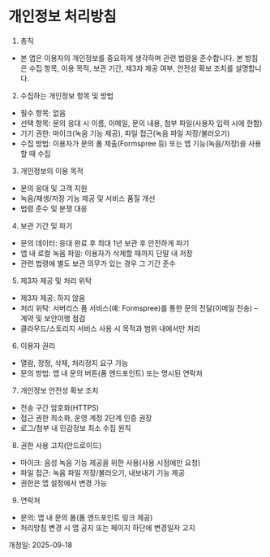 # 개인정보 처리방침

1) 총칙

- 본 앱은 이용자의 개인정보를 중요하게 생각하며 관련 법령을 준수합니다. 본 방침은 수집 항목, 이용 목적, 보관 기간, 제3자 제공 여부, 안전성 확보 조치를 설명합니다.

2) 수집하는 개인정보 항목 및 방법

- 필수 항목: 없음
- 선택 항목: 문의 응대 시 이름, 이메일, 문의 내용, 첨부 파일(사용자 입력 시에 한함)
- 기기 권한: 마이크(녹음 기능 제공), 파일 접근(녹음 파일 저장/불러오기)
- 수집 방법: 이용자가 문의 폼 제출(Formspree 등) 또는 앱 기능(녹음/저장)을 사용할 때 수집

3) 개인정보의 이용 목적

- 문의 응대 및 고객 지원
- 녹음/재생/저장 기능 제공 및 서비스 품질 개선
- 법령 준수 및 분쟁 대응

4) 보관 기간 및 파기

- 문의 데이터: 응대 완료 후 최대 1년 보관 후 안전하게 파기
- 앱 내 로컬 녹음 파일: 이용자가 삭제할 때까지 단말 내 저장
- 관련 법령에 별도 보관 의무가 있는 경우 그 기간 준수

5) 제3자 제공 및 처리 위탁

- 제3자 제공: 하지 않음
- 처리 위탁: 서버리스 폼 서비스(예: Formspree)를 통한 문의 전달(이메일 전송) – 계약 및 보안이행 점검
- 클라우드/스토리지 서비스 사용 시 목적과 범위 내에서만 처리

6) 이용자 권리

- 열람, 정정, 삭제, 처리정지 요구 가능
- 문의 방법: 앱 내 문의 버튼(폼 엔드포인트) 또는 명시된 연락처

7) 개인정보 안전성 확보 조치

- 전송 구간 암호화(HTTPS)
- 접근 권한 최소화, 운영 계정 2단계 인증 권장
- 로그/첨부 내 민감정보 최소 수집 원칙

8) 권한 사용 고지(안드로이드)

- 마이크: 음성 녹음 기능 제공을 위한 사용(사용 시점에만 요청)
- 파일 접근: 녹음 파일 저장/불러오기, 내보내기 기능 제공
- 권한은 앱 설정에서 변경 가능

9) 연락처

- 문의: 앱 내 문의 폼(폼 엔드포인트 링크 제공)
- 처리방침 변경 시 앱 공지 또는 페이지 하단에 변경일자 고지

개정일: 2025-09-18


